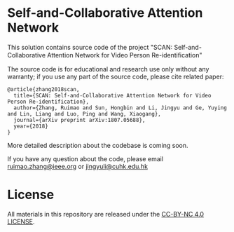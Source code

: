 # Self-and-Collaborative Attention Network

This solution contains source code of the project "SCAN: Self-and-Collaborative Attention Network for Video Person Re-identiﬁcation" 

The source code is for educational and research use only without any warranty; if you use any part of the source code, please cite related paper:


``` 
@article{zhang2018scan,
  title={SCAN: Self-and-Collaborative Attention Network for Video Person Re-identification},
  author={Zhang, Ruimao and Sun, Hongbin and Li, Jingyu and Ge, Yuying and Lin, Liang and Luo, Ping and Wang, Xiaogang},
  journal={arXiv preprint arXiv:1807.05688},
  year={2018}
}
```

More detailed description about the codebase is coming soon.


If you have any question about the code, please email ruimao.zhang@ieee.org or jingyuli@cuhk.edu.hk


# License

All materials in this repository are released under the [CC-BY-NC 4.0 LICENSE](https://creativecommons.org/licenses/by-nc/4.0/).


